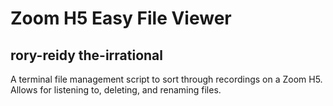 # Zoom H5 Easy File Viewer
## rory-reidy the-irrational
A terminal file management script to sort through recordings on a Zoom H5. Allows for listening to, deleting, and renaming files.
